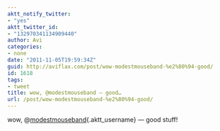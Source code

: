 ```yaml
---
aktt_notify_twitter:
- "yes"
aktt_twitter_id:
- "132970341134909440"
author: Avi
categories:
- none
date: "2011-11-05T19:59:34Z"
guid: http://aviflax.com/post/wow-modestmouseband-%e2%80%94-good/
id: 1618
tags:
- tweet
title: wow, @modestmouseband — good…
url: /post/wow-modestmouseband-%e2%80%94-good/
---
```

wow, @[modestmouseband](http://twitter.com/modestmouseband){.aktt_username} — good stuff!